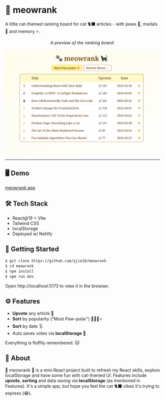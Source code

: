 # 🐾 meowrank

A little cat-themed ranking board for cat 🐈‍⬛ articles - with paws 🐾, medals 🏅 and memory ⭐️.

<p align="center"><i>A preview of the ranking board: </i></p>

![meowrank screenshot](./meowrank_ss.png)

---

## 🖥️ Demo

[meowrank app](https://meowrank.netlify.app/)

## 🛠️ Tech Stack

- React@19 + Vite
- Tailwind CSS
- localStorage
- Deployed w/ Netlify

## 🚀 Getting Started

```bash
$ git clone https://github.com/yjie10/meowrank
$ cd meowrank
$ npm install
$ npm run dev
```

Open http://localhost:5173 to view it in the browser.

## ⚙️ Features

- **Upvote** any article 💛
- **Sort** by popularity ("Most Paw-pular") 🥇🥈🥉⭐️
- **Sort** by date 🗓️
- Auto saves votes via **localStorage** 💾

Everything is fluffily remembered. 🐱

## 💬 About

🐾 meowrank 🐾 is a mini React project built to refresh my React skills, explore localStorage and have some fun with cat-themed UI.
Features include **upvote**, **sorting** and data saving via **localStorage** (as mentioned in Features). It's a simple app, but hope you feel the cat 🐈‍⬛ vibes it's trying to express (😂).

<!-- 🐾 meow! meow meow meow! meow ~ meow meow! ✨ 🐈‍⬛ -->

